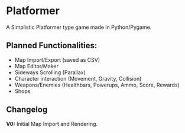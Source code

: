 # Platformer
A Simplistic Platformer type game made in Python/Pygame.
## Planned Functionalities:
- Map Import/Export (saved as CSV)
- Map Editor/Maker
- Sideways Scrolling (Parallax)
- Character interaction (Movement, Gravity, Collision)
- Weapons/Enemies (Healthbars, Powerups, Ammo, Score, Rewards)
- Shops
## Changelog
**V0:** Initial Map Import and Rendering.
